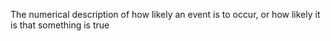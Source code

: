 The numerical description of how likely an event is to occur, or how likely it is that something is true